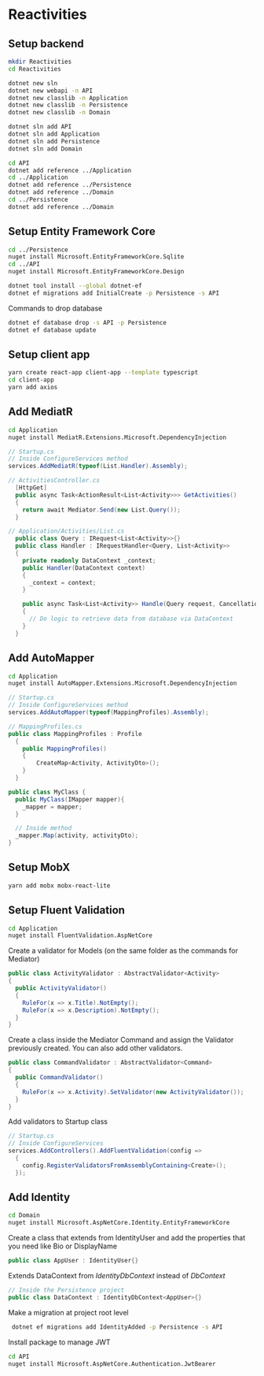 # Reactivities

## Setup backend

```bash
mkdir Reactivities
cd Reactivities

dotnet new sln
dotnet new webapi -n API
dotnet new classlib -n Application
dotnet new classlib -n Persistence
dotnet new classlib -n Domain

dotnet sln add API
dotnet sln add Application
dotnet sln add Persistence
dotnet sln add Domain

cd API
dotnet add reference ../Application
cd ../Application
dotnet add reference ../Persistence
dotnet add reference ../Domain
cd ../Persistence
dotnet add reference ../Domain
```

## Setup Entity Framework Core

```bash
cd ../Persistence
nuget install Microsoft.EntityFrameworkCore.Sqlite
cd ../API
nuget install Microsoft.EntityFrameworkCore.Design

dotnet tool install --global dotnet-ef
dotnet ef migrations add InitialCreate -p Persistence -s API
```

Commands to drop database

```bash
dotnet ef database drop -s API -p Persistence
dotnet ef database update
```

## Setup client app

```bash
yarn create react-app client-app --template typescript
cd client-app
yarn add axios
```

## Add MediatR

```bash
cd Application
nuget install MediatR.Extensions.Microsoft.DependencyInjection
```

```csharp
// Startup.cs
// Inside ConfigureServices method
services.AddMediatR(typeof(List.Handler).Assembly);
```

```csharp
// ActivitiesController.cs
  [HttpGet]
  public async Task<ActionResult<List<Activity>>> GetActivities()
  {
    return await Mediator.Send(new List.Query());
  }
```

```csharp
// Application/Activities/List.cs
  public class Query : IRequest<List<Activity>>{}
  public class Handler : IRequestHandler<Query, List<Activity>>
  {
    private readonly DataContext _context;
    public Handler(DataContext context)
    {
      _context = context;
    }

    public async Task<List<Activity>> Handle(Query request, CancellationToken cancellationToken)
    {
      // Do logic to retrieve data from database via DataContext
    }
  }
```

## Add AutoMapper

```bash
cd Application
nuget install AutoMapper.Extensions.Microsoft.DependencyInjection
```

```csharp
// Startup.cs
// Inside ConfigureServices method
services.AddAutoMapper(typeof(MappingProfiles).Assembly);
```

```csharp
// MappingProfiles.cs
public class MappingProfiles : Profile
  {
    public MappingProfiles()
    {
        CreateMap<Activity, ActivityDto>();
    }
  }
```

```csharp
public class MyClass {
  public MyClass(IMapper mapper){
    _mapper = mapper;
  }

  // Inside method
  _mapper.Map(activity, activityDto);
}
```

## Setup MobX

```bash
yarn add mobx mobx-react-lite
```

## Setup Fluent Validation

```bash
cd Application
nuget install FluentValidation.AspNetCore
```

Create a validator for Models (on the same folder as the commands for Mediator)

```csharp
public class ActivityValidator : AbstractValidator<Activity>
{
  public ActivityValidator()
  {
    RuleFor(x => x.Title).NotEmpty();
    RuleFor(x => x.Description).NotEmpty();
  }
}
```

Create a class inside the Mediator Command and assign the Validator previously created. You can also add other validators.

```csharp
public class CommandValidator : AbstractValidator<Command>
{
  public CommandValidator()
  {
    RuleFor(x => x.Activity).SetValidator(new ActivityValidator());
  }
}
```

Add validators to Startup class

```csharp
// Startup.cs
// Inside ConfigureServices
services.AddControllers().AddFluentValidation(config =>
  {
    config.RegisterValidatorsFromAssemblyContaining<Create>();
  });
```

## Add Identity

```bash
cd Domain
nuget install Microsoft.AspNetCore.Identity.EntityFrameworkCore
```

Create a class that extends from IdentityUser and add the properties that you need like Bio or DisplayName

```csharp
public class AppUser : IdentityUser{}
```

Extends DataContext from _IdentityDbContext_ instead of _DbContext_

```csharp
// Inside the Persistence project
public class DataContext : IdentityDbContext<AppUser>{}
```

Make a migration at project root level

```bash
 dotnet ef migrations add IdentityAdded -p Persistence -s API
```

Install package to manage JWT

```bash
cd API
nuget install Microsoft.AspNetCore.Authentication.JwtBearer
```
